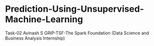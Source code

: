 # Prediction-Using-Unsupervised-Machine-Learning
Task-02 Avinash S GRIP-TSF-The Spark Foundation (Data Science and Business Analysis Internship)
